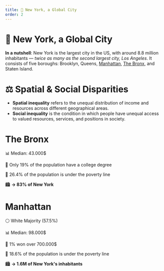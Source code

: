 ```yaml
---
title: 🗽 New York, a Global City
order: 2
---
```


# 🗽 New York, a Global City

**In a nutshell**: New York is the largest city in the US, with around 8.8 million inhabitants — *twice as many as the second largest city, Los Angeles*. It consists of five boroughs: Brooklyn, Queens, [Manhattan](#manhattan), [The Bronx](#the-bronx), and Staten Island.

# ⚖️ Spatial & Social Disparities

- **Spatial inequality** refers to the unequal distribution of income and resources across different geographical areas.
- **Social inequality** is the condition in which people have unequal access to valued resources, services, and positions in society.

# The Bronx

📊 Median: 43.000$

👔 Only 19% of the population have a college degree

💸 26.4% of the population is under the poverty line

🏙️ **-> 83% of New York**

# Manhattan

⚪ White Majority (57.5%)

📊 Median: 98.000$

👔 1% won over 700.000$

💸 18.6% of the population is under the poverty line

🏙️ **-> 1.6M of New York's inhabitants**